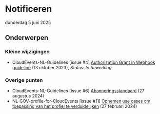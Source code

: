 <!-----------------------------







   :warning: Dit bestand wordt automatisch gegenereerd.
   :warning: Handmatige toevoegingen worden overschreven.







----------------------------->
# Notificeren

donderdag 5 juni 2025
## Onderwerpen

### Kleine wijzigingen
* CloudEvents-NL-Guidelines [issue #4] [Authorization Grant in Webhook guideline](https://github.com/Logius-standaarden/CloudEvents-NL-Guidelines/issues/4) (13 oktober 2023), _Status: In bewerking_

### Overige punten
* CloudEvents-NL-Guidelines [issue #6] [Abonneringsstandaard](https://github.com/Logius-standaarden/CloudEvents-NL-Guidelines/issues/6) (27 augustus 2024)
* NL-GOV-profile-for-CloudEvents [issue #11] [Opnemen use cases om toepassing van het profiel te verduidelijken](https://github.com/Logius-standaarden/NL-GOV-profile-for-CloudEvents/issues/11) (27 februari 2024)
